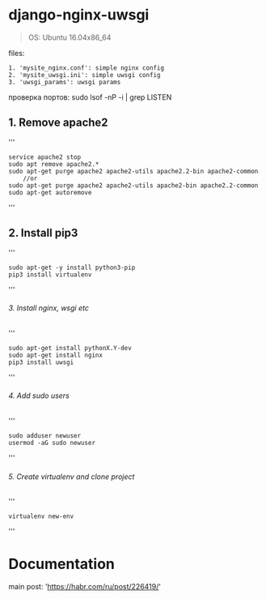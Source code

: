 # django-nginx-uwsgi

> OS: Ubuntu 16.04x86_64

files:

    1. 'mysite_nginx.conf': simple nginx config
    2. 'mysite_uwsgi.ini': simple uwsgi config
    3. 'uwsgi_params': uwsgi params



проверка портов: sudo lsof -nP -i | grep LISTEN


## 1. Remove apache2

'''

    service apache2 stop
    sudo apt remove apache2.*
    sudo apt-get purge apache2 apache2-utils apache2.2-bin apache2-common
        //or
    sudo apt-get purge apache2 apache2-utils apache2-bin apache2.2-common
    sudo apt-get autoremove
    
'''

## 2. Install pip3

'''

    sudo apt-get -y install python3-pip
    pip3 install virtualenv
    
'''

###### 3. Install nginx, wsgi etc

'''

    sudo apt-get install pythonX.Y-dev
    sudo apt-get install nginx
    pip3 install uwsgi
    
'''

###### 4. Add sudo users

'''

    sudo adduser newuser
    usermod -aG sudo newuser
    
'''

###### 5. Create virtualenv and clone project

'''

    virtualenv new-env

'''

Documentation
=============
main post: 'https://habr.com/ru/post/226419/'


